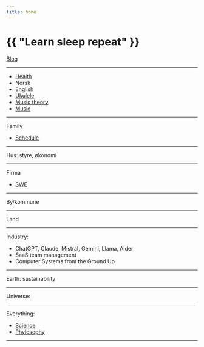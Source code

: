 ```yaml
---
title: home
---
```

# {{ "Learn sleep repeat" }}

[Blog](/pages/blog.html)

---

* [Health](/2024/07/11/yoga.html)
* Norsk
* English
* [Ukulele](/2024/07/12/ukulele.html)
* [Music theory](/2024/11/05/music-theory.html)
* [Music](/2024-07-02/music.html)

---

Family
* [Schedule](/2024/07/13/research.html)

---

Hus: styre, økonomi

---

Firma
* [SWE](/2024/07/14/development.html)

---

By/kommune

---

Land

---

Industry:
 * ChatGPT, Claude, Mistral, Gemini, Llama, Aider
 * SaaS team management
 * Computer Systems from the Ground Up

---

Earth: sustainability

---

Universe:

---

Everything:
* [Science](/2024/01/02/science.html)
* [Phylosophy](/2024/01/04/phylosophy.html)


---


